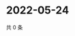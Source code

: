 # 2022-05-24

共 0 条

<!-- BEGIN WEIBO -->
<!-- 最后更新时间 Tue May 24 2022 18:15:11 GMT+0800 (China Standard Time) -->

<!-- END WEIBO -->
